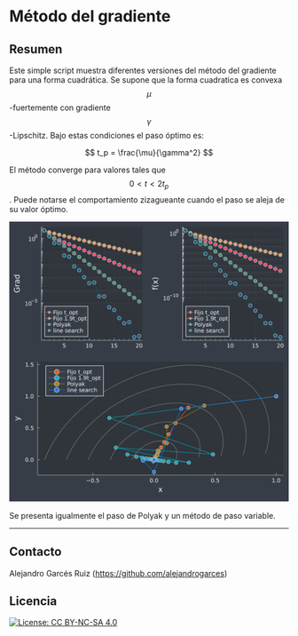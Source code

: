 # Método del gradiente

## Resumen

Este simple script muestra diferentes versiones del método del gradiente para una forma cuadrática.
Se supone que la forma cuadratica es convexa $$\mu$$-fuertemente con gradiente $$\gamma$$-Lipschitz.  Bajo estas condiciones el paso óptimo es:

$$ t_p = \frac{\mu}{\gamma^2} $$

El método converge para valores tales que $$0<t<2t_p$$.    Puede notarse el comportamiento zizagueante cuando el paso se aleja de su valor óptimo.

![](gradiente.svg)


Se presenta igualmente el paso de Polyak y un método de paso variable.

---
## Contacto

Alejandro Garcés Ruiz
(https://github.com/alejandrogarces)

## Licencia

[![License: CC BY-NC-SA 4.0](https://img.shields.io/badge/License-CC_BY--NC--SA_4.0-lightgrey.svg)](https://creativecommons.org/licenses/by-nc-sa/4.0/)
